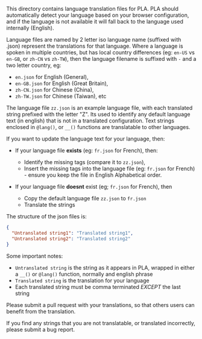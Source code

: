 This directory contains language translation files for PLA. PLA should automatically detect your language based on your
browser configuration, and if the language is not available it will fall back to the language used internally (English).

Language files are named by 2 letter iso language name (suffixed with .json) represent the translations for that
language.
Where a language is spoken in multiple countries, but has local country differences (eg: `en-US` vs `en-GB`,
or `zh-CN` vs `zh-TW`), then the language filename is suffixed with `-` and a two letter country, eg:

* `en.json` for English (General),
* `en-GB.json` for English (Great Britain),
* `zh-CN.json` for Chinese (China),
* `zh-TW.json` for Chinese (Taiwan), etc

The language file `zz.json` is an example language file, with each translated string prefixed with the letter "Z". Its
used to identify any default language text (in english) that is not in a translated configuration. Text strings enclosed
in `@lang()`, or `__()` functions are translatable to other languages.

If you want to update the language text for your language, then:

* If your language file **exists** (eg: `fr.json` for French), then:
  * Identify the missing tags (compare it to `zz.json`),
  * Insert the missing tags into the language file (eg: `fr.json` for French) - ensure you keep the file in English
    Alphabetical order.

* If your language file **doesnt** exist (eg; `fr.json` for French), then
  * Copy the default language file `zz.json` to `fr.json`
  * Translate the strings

The structure of the json files is:

```json
{
  "Untranslated string1": "Translated string1",
  "Untranslated string2": "Translated string2"
}
```

Some important notes:
* `Untranslated string` is the string as it appears in PLA, wrapped in either a `__()` or `@lang()` function, normally and english phrase
* `Translated string` is the translation for your language
* Each translated string must be comma terminated *EXCEPT* the last string

Please submit a pull request with your translations, so that others users can benefit from the translation.

If you find any strings that you are not translatable, or translated incorrectly, please submit a bug report.
